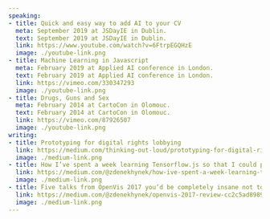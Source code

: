 ```yaml
---
speaking:
- title: Quick and easy way to add AI to your CV
  meta: September 2019 at JSDayIE in Dublin.
  text: September 2019 at JSDayIE in Dublin.
  link: https://www.youtube.com/watch?v=6FtrpEGQHzE
  image: ./youtube-link.png
- title: Machine Learning in Javascript
  meta: February 2019 at Applied AI conference in London.
  text: February 2019 at Applied AI conference in London.
  link: https://vimeo.com/330347293
  image: ./youtube-link.png
- title: Drugs, Guns and Sex
  meta: February 2014 at CartoCon in Olomouc.
  text: February 2014 at CartoCon in Olomouc.
  link: https://vimeo.com/87926507
  image: ./youtube-link.png
writing:
- title: Prototyping for digital rights lobbying
  link: https://medium.com/thinking-out-loud/prototyping-for-digital-rights-lobbying-9e011dccff24
  image: ./medium-link.png
- title: How I’ve spent a week learning Tensorflow.js so that I could put it on my CV
  link: https://medium.com/@zdenekhynek/how-ive-spent-a-week-learning-tensorflow-js-so-that-i-could-put-it-on-my-cv-8964ffcb9fc1
  image: ./medium-link.png
- title: Five talks from OpenVis 2017 you’d be completely insane not to watch right now
  link: https://medium.com/@zdenekhynek/openvis-2017-review-cc2c5ad89891
  image: ./medium-link.png
---
```

